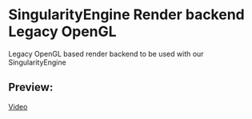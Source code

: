 # SingularityEngine Render backend Legacy OpenGL
Legacy OpenGL based render backend to be used with our SingularityEngine

## Preview:
[Video](https://youtu.be/4pYG6aQe1v4)
